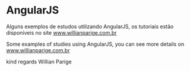 # AngularJS

Alguns exemplos de estudos utilizando AngularJS, os tutoriais estão disponíveis no site www.willianparige.com.br

Some examples of studies using AngularJS, you can see more details on www.willianparige.com.br

kind regards
Willian Parige
